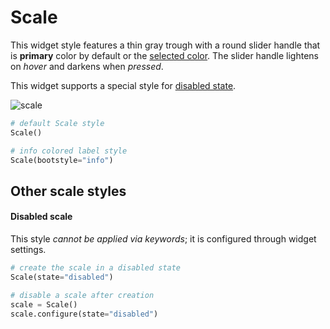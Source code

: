 # Scale

This widget style features a thin gray trough with a round slider handle that is **primary** color by default or the [selected color](index.md#colors). The slider handle lightens on _hover_ and darkens when _pressed_.

This widget supports a special style for [disabled state](#other-scale-styles).

![scale](../assets/widget-styles/scale.gif)

```python
# default Scale style
Scale()

# info colored label style
Scale(bootstyle="info")
```

## Other scale styles

#### Disabled scale
This style _cannot be applied via keywords_; it is configured through widget settings.

```python
# create the scale in a disabled state
Scale(state="disabled")

# disable a scale after creation
scale = Scale()
scale.configure(state="disabled")
```